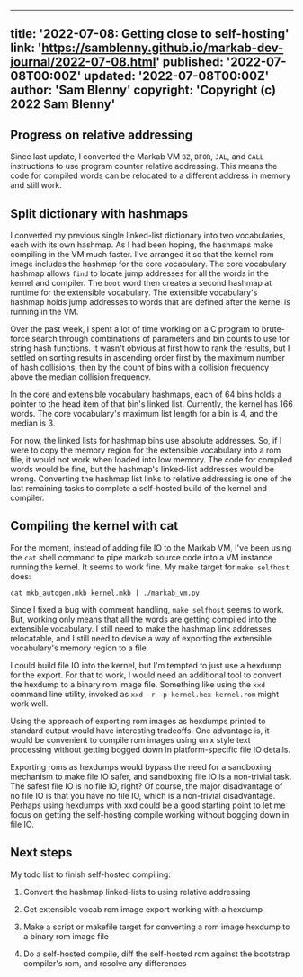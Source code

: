 <!--
Copyright (c) 2022 Sam Blenny
SPDX-License-Identifier: CC-BY-NC-SA-4.0
-->

---
title: '2022-07-08: Getting close to self-hosting'
link: 'https://samblenny.github.io/markab-dev-journal/2022-07-08.html'
published: '2022-07-08T00:00Z'
updated: '2022-07-08T00:00Z'
author: 'Sam Blenny'
copyright: 'Copyright (c) 2022 Sam Blenny'
---

## Progress on relative addressing

Since last update, I converted the Markab VM `BZ`, `BFOR`, `JAL`, and `CALL`
instructions to use program counter relative addressing. This means the code
for compiled words can be relocated to a different address in memory and still
work.


## Split dictionary with hashmaps

I converted my previous single linked-list dictionary into two vocabularies,
each with its own hashmap. As I had been hoping, the hashmaps make compiling in
the VM much faster. I've arranged it so that the kernel rom image includes the
hashmap for the core vocabulary. The core vocabulary hashmap allows `find` to
locate jump addresses for all the words in the kernel and compiler. The `boot`
word then creates a second hashmap at runtime for the extensible vocabulary.
The extensible vocabulary's hashmap holds jump addresses to words that are
defined after the kernel is running in the VM.

Over the past week, I spent a lot of time working on a C program to brute-force
search through combinations of parameters and bin counts to use for string hash
functions. It wasn't obvious at first how to rank the results, but I settled on
sorting results in ascending order first by the maximum number of hash
collisions, then by the count of bins with a collision frequency above the
median collision frequency.

In the core and extensible vocabulary hashmaps, each of 64 bins holds a pointer
to the head item of that bin's linked list. Currently, the kernel has 166
words. The core vocabulary's maximum list length for a bin is 4, and the median
is 3.

For now, the linked lists for hashmap bins use absolute addresses. So, if I
were to copy the memory region for the extensible vocabulary into a rom file,
it would not work when loaded into low memory. The code for compiled words
would be fine, but the hashmap's linked-list addresses would be wrong.
Converting the hashmap list links to relative addressing is one of the last
remaining tasks to complete a self-hosted build of the kernel and compiler.


## Compiling the kernel with cat

For the moment, instead of adding file IO to the Markab VM, I've been using
the `cat` shell command to pipe markab source code into a VM instance running
the kernel. It seems to work fine. My make target for `make selfhost` does:

```
cat mkb_autogen.mkb kernel.mkb | ./markab_vm.py
```

Since I fixed a bug with comment handling, `make selfhost` seems to work. But,
working only means that all the words are getting compiled into the extensible
vocabulary. I still need to make the hashmap link addresses relocatable, and I
still need to devise a way of exporting the extensible vocabulary's memory
region to a file.

I could build file IO into the kernel, but I'm tempted to just use a hexdump
for the export. For that to work, I would need an additional tool to convert
the hexdump to a binary rom image file. Something like using the `xxd` command
line utility, invoked as `xxd -r -p kernel.hex kernel.rom` might work well.

Using the approach of exporting rom images as hexdumps printed to standard
output would have interesting tradeoffs. One advantage is, it would be
convenient to compile rom images using unix style text processing without
getting bogged down in platform-specific file IO details.

Exporting roms as hexdumps would bypass the need for a sandboxing mechanism to
make file IO safer, and sandboxing file IO is a non-trivial task. The safest
file IO is no file IO, right? Of course, the major disadvantage of no file IO
is that you have no file IO, which is a non-trivial disadvantage. Perhaps using
hexdumps with xxd could be a good starting point to let me focus on getting the
self-hosting compile working without bogging down in file IO.


## Next steps

My todo list to finish self-hosted compiling:

1. Convert the hashmap linked-lists to using relative addressing

2. Get extensible vocab rom image export working with a hexdump

3. Make a script or makefile target for converting a rom image hexdump to
   a binary rom image file

4. Do a self-hosted compile, diff the self-hosted rom against the bootstrap
   compiler's rom, and resolve any differences
